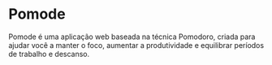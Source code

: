 # Pomode
Pomode é uma aplicação web baseada na técnica Pomodoro, criada para ajudar você a manter o foco, aumentar a produtividade e equilibrar períodos de trabalho e descanso.
